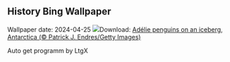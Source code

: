 ## History Bing Wallpaper
Wallpaper date: 2024-04-25
![](https://www.bing.com/th?id=OHR.PenguinDirections_EN-GB4668084701_UHD.jpg&w=1000)Download: [Adélie penguins on an iceberg, Antarctica (© Patrick J. Endres/Getty Images)](https://www.bing.com/th?id=OHR.PenguinDirections_EN-GB4668084701_UHD.jpg)

Auto get programm by LtgX
